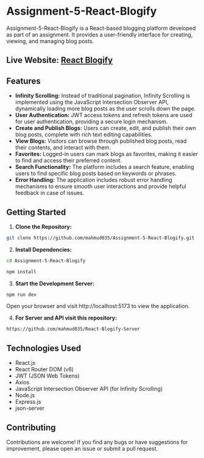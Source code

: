 # Assignment-5-React-Blogify

Assignment-5-React-Blogify is a React-based blogging platform developed as part of an assignment. It provides a user-friendly interface for creating, viewing, and managing blog posts.

## Live Website: <a href="https://assignment-5-react-blogify.vercel.app/">React Blogify</a>

## Features

- **Infinity Scrolling:** Instead of traditional pagination, Infinity Scrolling is implemented using the JavaScript Intersection Observer API, dynamically loading more blog posts as the user scrolls down the page.
- **User Authentication:** JWT access tokens and refresh tokens are used for user authentication, providing a secure login mechanism.
- **Create and Publish Blogs:** Users can create, edit, and publish their own blog posts, complete with rich text editing capabilities.
- **View Blogs:** Visitors can browse through published blog posts, read their contents, and interact with them.
- **Favorites:** Logged-in users can mark blogs as favorites, making it easier to find and access their preferred content.
- **Search Functionality:** The platform includes a search feature, enabling users to find specific blog posts based on keywords or phrases.
- **Error Handling:** The application includes robust error handling mechanisms to ensure smooth user interactions and provide helpful feedback in case of issues.

## Getting Started

1. **Clone the Repository:**

```bash
git clone https://github.com/mahmud035/Assignment-5-React-Blogify.git
```

2. **Install Dependencies:**

```bash
cd Assignment-5-React-Blogify

npm install
```

3. **Start the Development Server:**

```bash
npm run dev
```

Open your browser and visit http://localhost:5173 to view the application.

4. **For Server and API visit this repository:**

```bash
https://github.com/mahmud035/React-Blogify-Server
```

## Technologies Used

- React.js
- React Router DOM (v6)
- JWT (JSON Web Tokens)
- Axios
- JavaScript Intersection Observer API (for Infinity Scrolling)
- Node.js
- Express.js
- json-server

## Contributing

Contributions are welcome! If you find any bugs or have suggestions for improvement, please open an issue or submit a pull request.
